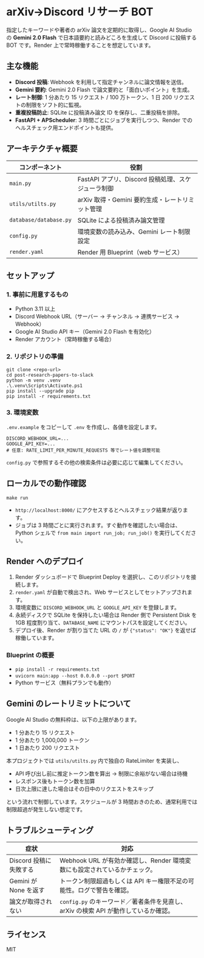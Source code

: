 # arXiv→Discord リサーチ BOT

指定したキーワードや著者の arXiv 論文を定期的に取得し、Google AI Studio の **Gemini 2.0 Flash** で日本語要約と読みどころを生成して Discord に投稿する BOT です。Render 上で常時稼働することを想定しています。

## 主な機能

- **Discord 投稿**: Webhook を利用して指定チャンネルに論文情報を送信。
- **Gemini 要約**: Gemini 2.0 Flash で論文要約と「面白いポイント」を生成。
- **レート制御**: 1 分あたり 15 リクエスト / 100 万トークン、1 日 200 リクエストの制限をソフト的に監視。
- **重複投稿防止**: SQLite に投稿済み論文 ID を保存し、二重投稿を排除。
- **FastAPI + APScheduler**: 3 時間ごとにジョブを実行しつつ、Render でのヘルスチェック用エンドポイントも提供。

## アーキテクチャ概要

| コンポーネント | 役割 |
| --- | --- |
| `main.py` | FastAPI アプリ、Discord 投稿処理、スケジューラ制御 |
| `utils/utilts.py` | arXiv 取得・Gemini 要約生成・レートリミット管理 |
| `database/database.py` | SQLite による投稿済み論文管理 |
| `config.py` | 環境変数の読み込み、Gemini レート制限設定 |
| `render.yaml` | Render 用 Blueprint（web サービス） |

## セットアップ

### 1. 事前に用意するもの

- Python 3.11 以上
- Discord Webhook URL（サーバー → チャンネル → 連携サービス → Webhook）
- Google AI Studio API キー（Gemini 2.0 Flash を有効化）
- Render アカウント（常時稼働する場合）

### 2. リポジトリの準備

```pwsh
git clone <repo-url>
cd post-research-papers-to-slack
python -m venv .venv
.\.venv\Scripts\Activate.ps1
pip install --upgrade pip
pip install -r requirements.txt
```

### 3. 環境変数

`.env.example` をコピーして `.env` を作成し、各値を設定します。

```text
DISCORD_WEBHOOK_URL=...
GOOGLE_API_KEY=...
# 任意: RATE_LIMIT_PER_MINUTE_REQUESTS 等でレート値を調整可能
```

`config.py` で参照するその他の検索条件は必要に応じて編集してください。

## ローカルでの動作確認

```pwsh
make run
```

- `http://localhost:8000/` にアクセスするとヘルスチェック結果が返ります。
- ジョブは 3 時間ごとに実行されます。すぐ動作を確認したい場合は、Python シェルで `from main import run_job; run_job()` を実行してください。

## Render へのデプロイ

1. Render ダッシュボードで Blueprint Deploy を選択し、このリポジトリを接続します。
2. `render.yaml` が自動で検出され、Web サービスとしてセットアップされます。
3. 環境変数に `DISCORD_WEBHOOK_URL` と `GOOGLE_API_KEY` を登録します。
4. 永続ディスクで SQLite を保持したい場合は Render 側で Persistent Disk を 1GB 程度割り当て、`DATABASE_NAME` にマウントパスを設定してください。
5. デプロイ後、Render が割り当てた URL の `/` が `{"status": "OK"}` を返せば稼働しています。

### Blueprint の概要

- `pip install -r requirements.txt`
- `uvicorn main:app --host 0.0.0.0 --port $PORT`
- Python サービス（無料プランでも動作）

## Gemini のレートリミットについて

Google AI Studio の無料枠は、以下の上限があります。

- 1 分あたり 15 リクエスト
- 1 分あたり 1,000,000 トークン
- 1 日あたり 200 リクエスト

本プロジェクトでは `utils/utilts.py` 内で独自の RateLimiter を実装し、

- API 呼び出し前に推定トークン数を算出 → 制限に余裕がない場合は待機
- レスポンス後もトークン数を加算
- 日次上限に達した場合はその日中のリクエストをスキップ

という流れで制御しています。スケジュールが 3 時間おきのため、通常利用では制限超過が発生しない想定です。

## トラブルシューティング

| 症状 | 対応 |
| --- | --- |
| Discord 投稿に失敗する | Webhook URL が有効か確認し、Render 環境変数にも設定されているかチェック。 |
| Gemini が None を返す | トークン制限超過もしくは API キー権限不足の可能性。ログで警告を確認。 |
| 論文が取得されない | `config.py` のキーワード／著者条件を見直し、arXiv の検索 API が動作しているか確認。 |

## ライセンス

MIT
